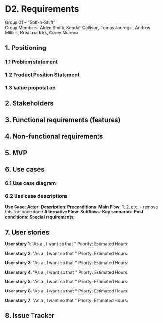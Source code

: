 # D2. Requirements

Group 01 – “Golf-n-Stuff”\
Group Members: Alden Smith, Kendall Callison, Tomas Jauregui, Andrew Milizia, 
Kristiana Kirk, Corey Moreno

## 1. Positioning
### 1.1 Problem statement


### 1.2 Product Position Statement


### 1.3 Value proposition


## 2. Stakeholders


## 3. Functional requirements (features)


## 4. Non-functional requirements


## 5. MVP


## 6. Use cases
### 6.1 Use case diagram


### 6.2 Use case descriptions

**Use Case**:
**Actor**:
**Description**:
**Preconditions**:
**Main Flow**:
1.
2.
etc. - remove this line once done
**Alternative Flow**:
**Subflows**:
**Key scenarios**:
**Post conditions**:
**Special requirements**:

## 7. User stories

**User story 1**: "As a <ROLE>, I want <SOMETHING> so that <GOAL>"
Priority: 
Estimated Hours: 

**User story 2**: "As a <ROLE>, I want <SOMETHING> so that <GOAL>"
Priorty: 
Estimated Hours:

**User story 3**: "As a <ROLE>, I want <SOMETHING> so that <GOAL>"
Priorty: 
Estimated Hours:
  
**User story 4**: "As a <ROLE>, I want <SOMETHING> so that <GOAL>"
Priorty: 
Estimated Hours:
  
**User story 5**: "As a <ROLE>, I want <SOMETHING> so that <GOAL>"
Priorty: 
Estimated Hours:
  
**User story 6**: "As a <ROLE>, I want <SOMETHING> so that <GOAL>"
Priorty: 
Estimated Hours:
  
**User story 7**: "As a <ROLE>, I want <SOMETHING> so that <GOAL>"
Priorty: 
Estimated Hours:
  
## 8. Issue Tracker
